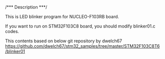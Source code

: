 /*** Description ***/

This is LED blinker program for NUCLEO-F103RB board.

If you want to run on STM32F103C8 board, you should modify blinker01.c codes.

This contents based on below git repository by dwelch67
https://github.com/dwelch67/stm32_samples/tree/master/STM32F103C8T6/blinker01
